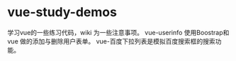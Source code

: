 # vue-study-demos
学习vue的一些练习代码，wiki 为一些注意事项。
vue-userinfo 使用Boostrap和vue 做的添加与删除用户表单。
vue-百度下拉列表是模拟百度搜索框的搜索功能。
